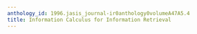 ```yaml
---
anthology_id: 1996.jasis_journal-ir0anthology0volumeA47A5.4
title: Information Calculus for Information Retrieval
---
```

